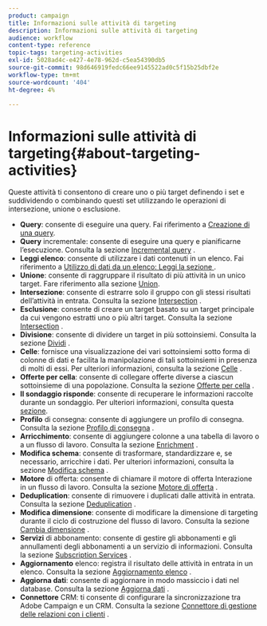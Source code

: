 ```yaml
---
product: campaign
title: Informazioni sulle attività di targeting
description: Informazioni sulle attività di targeting
audience: workflow
content-type: reference
topic-tags: targeting-activities
exl-id: 5028ad4c-e427-4e78-962d-c5ea54390db5
source-git-commit: 98d646919fedc66ee9145522ad0c5f15b25dbf2e
workflow-type: tm+mt
source-wordcount: '404'
ht-degree: 4%

---
```


# Informazioni sulle attività di targeting{#about-targeting-activities}

Queste attività ti consentono di creare uno o più target definendo i set e suddividendo o combinando questi set utilizzando le operazioni di intersezione, unione o esclusione.

* **Query**: consente di eseguire una query. Fai riferimento a [Creazione di una query](../../workflow/using/query.md#creating-a-query).
* **Query** incrementale: consente di eseguire una query e pianificarne l’esecuzione. Consulta la sezione [Incremental query](../../workflow/using/incremental-query.md) .
* **Leggi elenco**: consente di utilizzare i dati contenuti in un elenco. Fai riferimento a [Utilizzo di dati da un elenco: Leggi la sezione ](../../platform/using/import-export-workflows.md#using-data-from-a-list--read-list).
* **Unione**: consente di raggruppare il risultato di più attività in un unico target. Fare riferimento alla sezione [Union](../../workflow/using/union.md).
* **Intersezione**: consente di estrarre solo il gruppo con gli stessi risultati dell’attività in entrata. Consulta la sezione [Intersection](../../workflow/using/intersection.md) .
* **Esclusione**: consente di creare un target basato su un target principale da cui vengono estratti uno o più altri target. Consulta la sezione [Intersection](../../workflow/using/intersection.md) .
* **Divisione**: consente di dividere un target in più sottoinsiemi. Consulta la sezione [Dividi](../../workflow/using/split.md) .
* **Celle**: fornisce una visualizzazione dei vari sottoinsiemi sotto forma di colonne di dati e facilita la manipolazione di tali sottoinsiemi in presenza di molti di essi. Per ulteriori informazioni, consulta la sezione [Celle](../../workflow/using/cells.md) .
* **Offerte per cella**: consente di collegare offerte diverse a ciascun sottoinsieme di una popolazione. Consulta la sezione [Offerte per cella](../../workflow/using/offers-by-cell.md) .
* **Il sondaggio risponde**: consente di recuperare le informazioni raccolte durante un sondaggio. Per ulteriori informazioni, consulta questa [sezione](../../web/using/getting-started-with-surveys.md).
* **Profilo** di consegna: consente di aggiungere un profilo di consegna. Consulta la sezione [Profilo di consegna](../../workflow/using/delivery-outline.md) .
* **Arricchimento**: consente di aggiungere colonne a una tabella di lavoro o a un flusso di lavoro. Consulta la sezione [Enrichment](../../workflow/using/enrichment.md) .
* **Modifica schema**: consente di trasformare, standardizzare e, se necessario, arricchire i dati. Per ulteriori informazioni, consulta la sezione [Modifica schema](../../workflow/using/edit-schema.md) .
* **Motore** di offerta: consente di chiamare il motore di offerta Interazione in un flusso di lavoro. Consulta la sezione [Motore di offerta](../../workflow/using/offer-engine.md) .
* **Deduplication**: consente di rimuovere i duplicati dalle attività in entrata. Consulta la sezione [Deduplication](../../workflow/using/deduplication.md) .
* **Modifica dimensione**: consente di modificare la dimensione di targeting durante il ciclo di costruzione del flusso di lavoro. Consulta la sezione [Cambia dimensione](../../workflow/using/change-dimension.md) .
* **Servizi** di abbonamento: consente di gestire gli abbonamenti e gli annullamenti degli abbonamenti a un servizio di informazioni. Consulta la sezione [Subscription Services](../../workflow/using/subscription-services.md) .
* **Aggiornamento** elenco: registra il risultato delle attività in entrata in un elenco. Consulta la sezione [Aggiornamento elenco](../../workflow/using/list-update.md) .
* **Aggiorna dati**: consente di aggiornare in modo massiccio i dati nel database. Consulta la sezione [Aggiorna dati](../../workflow/using/update-data.md) .
* **Connettore** CRM: ti consente di configurare la sincronizzazione tra Adobe Campaign e un CRM. Consulta la sezione [Connettore di gestione delle relazioni con i clienti](../../workflow/using/crm-connector.md) .
